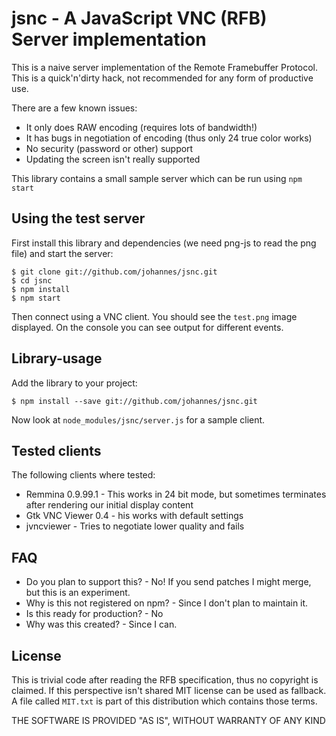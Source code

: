 jsnc - A JavaScript VNC (RFB) Server implementation
===================================================

This is a naive server implementation of the Remote Framebuffer Protocol. This
is a quick'n'dirty hack, not recommended for any form of productive use.

There are a few known issues:

  - It only does RAW encoding (requires lots of bandwidth!)
  - It has bugs in negotiation of encoding (thus only 24 true color
    works)
  - No security (password or other) support
  - Updating the screen isn't really supported

This library contains a small sample server which can be run using `npm start`

## Using the test server

First install this library and dependencies (we need png-js to read the png
file) and start the server:

    $ git clone git://github.com/johannes/jsnc.git
    $ cd jsnc
    $ npm install
    $ npm start

Then connect using a VNC client. You should see the `test.png` image
displayed. On the console you can see output for different events.

## Library-usage

Add the library to your project:

    $ npm install --save git://github.com/johannes/jsnc.git

Now look at `node_modules/jsnc/server.js` for a sample client.

## Tested clients

The following clients where tested:

  - Remmina 0.9.99.1 - This works in 24 bit mode, but sometimes terminates
    after rendering our initial display content
  - Gtk VNC Viewer 0.4 - his works with default settings
  - jvncviewer - Tries to negotiate lower quality and fails

## FAQ

* Do you plan to support this? - No! If you send patches I might merge, but
  this is an experiment.
* Why is this not registered on npm? - Since I don't plan to maintain it.
* Is this ready for production? - No
* Why was this created? - Since I can.

## License

This is trivial code after reading the RFB specification, thus no copyright is
claimed. If this perspective isn't shared MIT license can be used as fallback.
A file called `MIT.txt` is part of this distribution which contains those terms.

THE SOFTWARE IS PROVIDED "AS IS", WITHOUT WARRANTY OF ANY KIND

